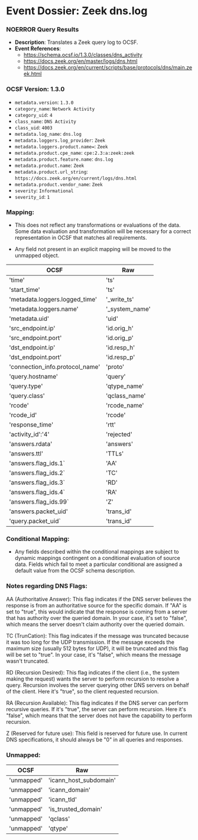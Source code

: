# Event Dossier: Zeek dns.log
### NOERROR Query Results
- **Description**: Translates a Zeek query log to OCSF. 
- **Event References**:
  - https://schema.ocsf.io/1.3.0/classes/dns_activity
  - https://docs.zeek.org/en/master/logs/dns.html
  - https://docs.zeek.org/en/current/scripts/base/protocols/dns/main.zeek.html
    
 ### OCSF Version: 1.3.0
 - `metadata.version`: `1.3.0`
 - `category_name`: `Network Activity`
 - `category_uid`: `4`
 - `class_name`: `DNS Activity`
 - `class_uid`: `4003`
 - `metadata.log_name`: `dns.log`
 - `metadata.loggers.log_provider`: `Zeek`
 - `metadata.loggers.product.name=`: `Zeek`
 - `metadata.product.cpe_name`: `cpe:2.3:a:zeek:zeek`
 - `metadata.product.feature.name`: `dns.log`
 - `metadata.product.name`: `Zeek`
 - `metadata.product.url_string`: `https://docs.zeek.org/en/current/logs/dns.html`
 - `metadata.product.vendor_name`: `Zeek`
 - `severity`: `Informational`
 - `severity_id`: `1`

 ### Mapping:
 - This does not reflect any transformations or evaluations of the data. Some data evaluation and transformation will be necessary for a correct representation in OCSF that matches all requirements.

 - Any field not present in an explicit mapping will be moved to the unmapped object.

| OCSF                          | Raw             |
| ----------------------------- | --------------- |
|'time'                         |'ts'             |
|'start_time'                   |'ts'             |
|'metadata.loggers.logged_time' |'_write_ts'      |
|'metadata.loggers.name'        |'_system_name'   |
|'metadata.uid'                 |'uid'            |
|'src_endpoint.ip'              |'id.orig_h'      |
|'src_endpoint.port'            |'id.orig_p'      |
|'dst_endpoint.ip'              |'id.resp_h'      |
|'dst_endpoint.port'            |'id.resp_p'      |
|'connection_info.protocol_name'|'proto'          |
|'query.hostname'               |'query'          |
|'query.type'                   |'qtype_name'     |
|'query.class'                  |'qclass_name'    |
|'rcode'                        |'rcode_name'     |
|'rcode_id'                     |'rcode'          |
|'response_time'                |'rtt'            |
|'activity_id':'4'              |'rejected'       |
|'answers.rdata'                |'answers'        |
|'answers.ttl'                  |'TTLs'           |
|'answers.flag_ids.1`           |'AA'             | 
|'answers.flag_ids.2`           |'TC'             | 
|'answers.flag_ids.3`           |'RD'             | 
|'answers.flag_ids.4`           |'RA'             | 
|'answers.flag_ids.99`          |'Z'              |
|'answers.packet_uid'           |'trans_id'       |
|'query.packet_uid`             |'trans_id'       |


 ### Conditional Mapping:
 - Any fields described within the conditional mappings are subject to dynamic mappings contingent on a conditional evaluation of source data. Fields which fail to meet a particular conditional are assigned a default value from the OCSF schema description.

### Notes regarding DNS Flags:
AA (Authoritative Answer): This flag indicates if the DNS server believes the response is from an authoritative source for the specific domain. If "AA" is set to "true", this would indicate that the response is coming from a server that has authority over the queried domain. In your case, it's set to "false", which means the server doesn't claim authority over the queried domain.

TC (TrunCation): This flag indicates if the message was truncated because it was too long for the UDP transmission. If the message exceeds the maximum size (usually 512 bytes for UDP), it will be truncated and this flag will be set to "true". In your case, it's "false", which means the message wasn't truncated.

RD (Recursion Desired): This flag indicates if the client (i.e., the system making the request) wants the server to perform recursion to resolve a query. Recursion involves the server querying other DNS servers on behalf of the client. Here it's "true", so the client requested recursion.

RA (Recursion Available): This flag indicates if the DNS server can perform recursive queries. If it's "true", the server can perform recursion. Here it's "false", which means that the server does not have the capability to perform recursion.

Z (Reserved for future use): This field is reserved for future use. In current DNS specifications, it should always be "0" in all queries and responses.

 ### Unmapped:
| OCSF                       | Raw                       |
| -------------------------- | ------------------------- |
|'unmapped'                  |'icann_host_subdomain'     |
|'unmapped'                  |'icann_domain'             |
|'unmapped'                  |'icann_tld'                |
|'unmapped'                  |'is_trusted_domain'        |
|'unmapped'                  |'qclass'                   |
|'unmapped'                  |'qtype'                    |
